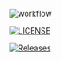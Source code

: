 ![workflow](https://github.com/ElJefeNathan/zzz_banish/actions/workflows/main.yml/badge.svg)

[![LICENSE](https://img.shields.io/github/license/ElJefeNathan/devops.svg?style=flat-square)](https://github.com/ElJefeNathan/devops/blob/master/LICENSE)

[![Releases](https://img.shields.io/github/release/ElJefeNathan/devops/all.svg?style=flat-square)](https://github.com/ElJefeNathan/devops/releases)
